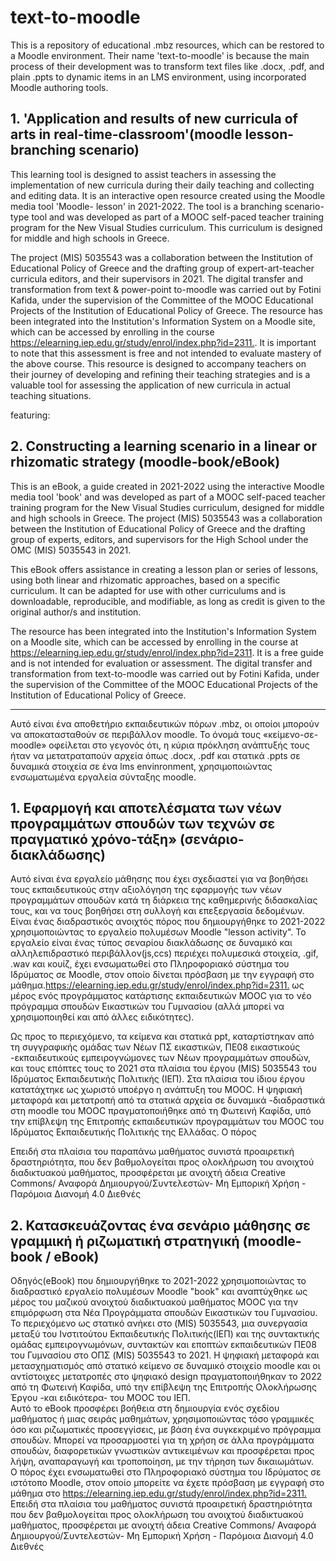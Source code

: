 # text-to-moodle
This is a repository of educational .mbz resources, which can be restored to a Moodle environment. Their name 'text-to-moodle' is because the main process of their development was to transform text files like .docx, .pdf, and plain .ppts  to dynamic items in an LMS environment, using incorporated Moodle authoring tools. 


## 1. 'Application and results of new curricula of arts in real-time-classroom'(moodle lesson-branching scenario)


This learning tool is designed to assist teachers in assessing the implementation of new curricula during their daily teaching and collecting and editing data. It is an interactive open resource created using the Moodle media tool 'Moodle- lesson' in 2021-2022. The tool is a branching scenario-type tool and was developed as part of a MOOC self-paced teacher training program for the New Visual Studies curriculum. This curriculum is designed for middle and high schools in Greece.

The project (MIS) 5035543 was a collaboration between the Institution of Educational Policy of Greece and the drafting group of expert-art-teacher curricula editors, and their supervisors in 2021. The digital transfer and transformation from text & power-point to-moodle was carried out by Fotini Kafida, under the supervision of the Committee of the MOOC Educational Projects of the Institution of Educational Policy of Greece. The resource has been integrated into the Institution's Information System on a Moodle site, which can be accessed by enrolling in the course <https://elearning.iep.edu.gr/study/enrol/index.php?id=2311.>. 
It is important to note that this assessment is free and not intended to evaluate mastery of the above course. 
This resource is designed to accompany teachers on their journey of developing and refining their teaching strategies and is a valuable tool for assessing the application of new curricula in actual teaching situations.

featuring:

## 2. Constructing a learning scenario in a linear or rhizomatic strategy (moodle-book/eBook)
 

This is an eBook, a guide  created in 2021-2022 using the interactive Moodle media tool 'book' and was developed as part of a MOOC self-paced teacher training program for the New Visual Studies curriculum, designed for middle and high schools in Greece. The project (MIS) 5035543 was a collaboration between the Institution of Educational Policy of Greece and the drafting group of experts, editors, and supervisors for the High School under the OMC (MIS) 5035543 in 2021. 

This eBook offers assistance in creating a lesson plan or series of lessons, using both linear and rhizomatic approaches, based on a specific curriculum. It can be adapted for use with other curriculums and is downloadable, reproducible, and modifiable, as long as credit is given to the original author/s and institution.

The resource has been integrated into the Institution's Information System on a Moodle site, which can be accessed by enrolling in the course at <https://elearning.iep.edu.gr/study/enrol/index.php?id=2311>. It is a free guide and is not intended for evaluation or assessment. The digital transfer and transformation from text-to-moodle was carried out by Fotini Kafida, under the supervision of the Committee of the MOOC Educational Projects of the Institution of Educational Policy of Greece.

___________________________
Αυτό είναι ένα αποθετήριο εκπαιδευτικών πόρων .mbz, οι οποίοι μπορούν να αποκατασταθούν σε περιβάλλον moodle. Το όνομά τους «κείμενο-σε-moodle» οφείλεται στο γεγονός ότι, η κύρια πρόκληση  ανάπτυξής τους ήταν να μετατραταπούν αρχεία  όπως .docx, .pdf και στατικά .ppts σε δυναμικά στοιχεία σε ένα lms envinronment, χρησιμοποιώντας ενσωματωμένα εργαλεία σύνταξης moodle.

## 1. Εφαρμογή και αποτελέσματα των νέων προγραμμάτων σπουδών των τεχνών σε πραγματικό χρόνο-τάξη» (σενάριο-διακλάδωσης)


Αυτό είναι ένα εργαλείο μάθησης που έχει σχεδιαστεί για να βοηθήσει τους εκπαιδευτικούς στην αξιολόγηση της εφαρμογής των νέων προγραμμάτων σπουδών κατά τη διάρκεια της καθημερινής διδασκαλίας τους,  και να τους βοηθήσει  στη συλλογή και επεξεργασία δεδομένων. Είναι ένας διαδραστικός ανοιχτός πόρος που δημιουργήθηκε το 2021-2022 χρησιμοποιώντας το εργαλείο πολυμέσων Moodle "lesson activity". Το εργαλείο είναι ένας τύπος  σεναρίου διακλάδωσης σε δυναμικό και αλληλεπιδραστικό περιβάλλον(js,ccs) περιέχει πολυμεσικά στοιχεία, .gif, .wav και κουίζ,  έχει  ενσωματωθεί στο Πληροφοριακό σύστημα του Ιδρύματος σε Moodle, στον οποίο δίνεται πρόσβαση με την εγγραφή στο μάθημα.<https://elearning.iep.edu.gr/study/enrol/index.php?id=2311.>  ως μέρος ενός προγράμματος κατάρτισης εκπαιδευτικών MOOC για το νέο πρόγραμμα σπουδών Εικαστικών του Γυμνασίου (αλλά μπορεί να χρησιμοποιηθεί και από  άλλες ειδικότητες).  

Ως προς το περιεχόμενο, τα κείμενα και στατικά ppt, καταρτίστηκαν από τη συγγραφικής ομάδας των Νέων ΠΣ εικαστικών, ΠΕ08 εικαστικούς -εκπαιδευτικούς εμπειρογνώμονες των Νέων προγραμμάτων σπουδών, και τους επόπτες τους το 2021 στα πλαίσια του έργου (MIS) 5035543 του Ιδρύματος Εκπαιδευτικής Πολιτικής (ΙΕΠ). Στα πλαίσια του ίδιου έργου κατατάχτηκε ως χωριστό υποέργο η ανάπτυξη του ΜΟΟC. Η  ψηφιακή μεταφορά και μετατροπή από τα στατικά αρχεία σε δυναμικά -διαδραστικά στη moodle του ΜΟΟC πραγματοποιήθηκε από τη Φωτεινή Καφίδα, υπό την επίβλεψη της Επιτροπής εκπαιδευτικών προγραμμάτων του MOOC του Ιδρύματος Εκπαιδευτικής Πολιτικής της Ελλάδας. 
 Ο πόρος 
 
 Επειδή στα πλαίσια του παραπάνω μαθήματος συνιστά προαιρετική δραστηριότητα, που δεν βαθμολογείται προς ολοκλήρωση του ανοιχτού διαδικτυακού μαθήματος, προσφέρεται με ανοιχτή άδεια Creative Commons/ Αναφορά Δημιουργού/Συντελεστών- Μη Εμπορική Χρήση - Παρόμοια Διανομή 4.0 Διεθνές

 
 
 ## 2. Κατασκευάζοντας ένα σενάριο μάθησης σε γραμμική ή ριζωματική στρατηγική (moodle-book / eBook)

Οδηγός(eBook) που δημιουργήθηκε το 2021-2022 χρησιμοποιώντας το διαδραστικό εργαλείο πολυμέσων Moodle "book" και αναπτύχθηκε ως μέρος  του μαζικού ανοιχτού διαδικτυακού μαθήματος MOOC για την επιμόρφωση στα  Νέα Προγράμματα  σπουδών  Εικαστικών του Γυμνασίου. Το περιεχόμενο ως στατικό ανήκει στο (MIS) 5035543, μια συνεργασία μεταξύ του Ινστιτούτου Εκπαιδευτικής Πολιτικής(ΙΕΠ) και της συντακτικής ομάδας  εμπειρογνωμόνων, συντακτών και εποπτών εκπαιδευτικών ΠΕ08 του Γυμνασίου  στο ΟΠΣ (MIS) 5035543 το 2021. Η ψηφιακή μεταφορά και μετασχηματισμός από στατικό κείμενο σε δυναμικό στοιχείο moodle και οι αντίστοιχες μετατροπές στο ψηφιακό design πραγματοποιήθηκαν το 2022 από τη Φωτεινή Καφίδα, υπό την επίβλεψη της Επιτροπής Ολοκλήρωσης Έργου -και ειδικότερα- του MOOC του ΙΕΠ.  
Αυτό το eBook προσφέρει βοήθεια στη δημιουργία ενός σχεδίου μαθήματος ή μιας σειράς μαθημάτων, χρησιμοποιώντας τόσο γραμμικές όσο και ριζωματικές προσεγγίσεις, με βάση ένα συγκεκριμένο πρόγραμμα σπουδών. Μπορεί να προσαρμοστεί για τη χρήση σε άλλα προγράμματα σπουδών, διαφορετικών γνωστικών αντικειμένων  και προσφέρεται  προς λήψη, αναπαραγωγή και τροποποίηση, με την τήρηση των δικαιωμάτων.  
Ο πόρος έχει ενσωματωθεί στο Πληροφοριακό σύστημα του Ιδρύματος σε  ιστότοπο Moodle, στον οποίο μπορείτε να έχετε πρόσβαση με εγγραφή στο μάθημα στο <https://elearning.iep.edu.gr/study/enrol/index.php?id=2311.>  
Επειδή στα πλαίσια του μαθήματος συνιστά προαιρετική δραστηριότητα που δεν βαθμολογείται προς ολοκλήρωση του ανοιχτού διαδικτυακού μαθήματος, προσφέρεται με ανοιχτή άδεια Creative Commons/ Αναφορά Δημιουργού/Συντελεστών- Μη Εμπορική Χρήση - Παρόμοια Διανομή 4.0 Διεθνές  


